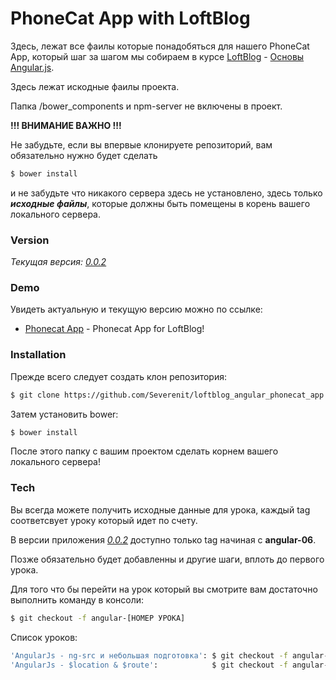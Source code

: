# PhoneCat App with LoftBlog
Здесь, лежат все фаилы которые понадобяться для нашего PhoneCat App, который шаг за шагом мы собираем в курсе [LoftBlog](http://www.youtube.com/user/loftblog) - [Основы Angular.js](http://www.youtube.com/playlist?list=PLY4rE9dstrJxWEX3fCPjFpmcnoU_3GRWW).

Здесь лежат искодные фаилы проекта.

Папка /bower_components и npm-server не включены в проект.

**!!! ВНИМАНИЕ ВАЖНО !!!**

Не забудьте, если вы впервые клонируете репозиторий, вам обязательно нужно будет сделать
```sh
$ bower install
```
и не забудьте что никакого сервера здесь не установлено, здесь только ***исходные файлы***, которые должны быть помещены в корень вашего локального сервера.


### Version
*Текущая версия: [0.0.2]()*

### Demo

Увидеть актуальную и текущую версию можно по ссылке:

* [Phonecat App](http://phonecat.severenit.ru/) - Phonecat App for LoftBlog!

### Installation

Прежде всего следует создать клон репозитория:

```sh
$ git clone https://github.com/Severenit/loftblog_angular_phonecat_app
```
Затем установить bower:
```sh
$ bower install
```
После этого папку с вашим проектом сделать корнем вашего локального сервера!

### Tech
Вы всегда можете получить исходные данные для урока, каждый tag соответсвует уроку который идет по счету. 

В версии приложения *[0.0.2]()* доступно только tag начиная с **angular-06**. 

Позже обязательно будет добавленны и другие шаги, вплоть до первого урока.

Для того что бы перейти на урок который вы смотрите вам достаточно выполнить команду в консоли:
```sh
$ git checkout -f angular-[НОМЕР УРОКА]
```
Список уроков:
```sh
'AngularJs - ng-src и небольшая подготовка': $ git checkout -f angular-06
'AngularJs - $location & $route':            $ git checkout -f angular-07
```

